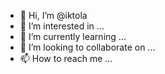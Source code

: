 - 👋 Hi, I’m @iktola
- 👀 I’m interested in ...
- 🌱 I’m currently learning ...
- 💞️ I’m looking to collaborate on ...
- 📫 How to reach me ...

<!---
iktola/iktola is a ✨ special ✨ repository because its `README.md` (this file) appears on your GitHub profile.
You can click the Preview link to take a look at your changes.
--->
